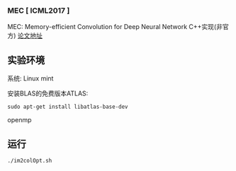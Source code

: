 ### MEC  [ ICML2017 ]

MEC: Memory-efficient Convolution for Deep Neural Network C++实现(非官方)
[论文地址](https://arxiv.org/abs/1706.06873v1)

## 实验环境
系统: Linux mint

安装BLAS的免费版本ATLAS:

`sudo apt-get install libatlas-base-dev`

openmp


## 运行
`./im2colOpt.sh`
